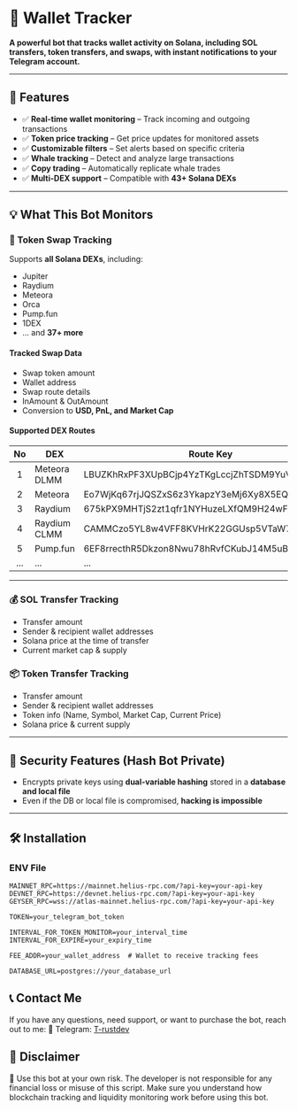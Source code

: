 # 🚀 Wallet Tracker  

**A powerful bot that tracks wallet activity on Solana, including SOL transfers, token transfers, and swaps, with instant notifications to your Telegram account.**  

---

## 📌 Features  
- ✅ **Real-time wallet monitoring** – Track incoming and outgoing transactions  
- ✅ **Token price tracking** – Get price updates for monitored assets  
- ✅ **Customizable filters** – Set alerts based on specific criteria  
- ✅ **Whale tracking** – Detect and analyze large transactions  
- ✅ **Copy trading** – Automatically replicate whale trades  
- ✅ **Multi-DEX support** – Compatible with **43+ Solana DEXs**  

---

## 💡 What This Bot Monitors  

### **🔄 Token Swap Tracking**  
Supports **all Solana DEXs**, including:  
- Jupiter  
- Raydium  
- Meteora  
- Orca  
- Pump.fun  
- 1DEX  
- ... and **37+ more**  

#### **Tracked Swap Data**  
- Swap token amount  
- Wallet address  
- Swap route details  
- InAmount & OutAmount  
- Conversion to **USD, PnL, and Market Cap**  

#### **Supported DEX Routes**  
| No | DEX | Route Key |
|:---:|---|---|
| 1 | Meteora DLMM | LBUZKhRxPF3XUpBCjp4YzTKgLccjZhTSDM9YuVaPwxo |
| 2 | Meteora | Eo7WjKq67rjJQSZxS6z3YkapzY3eMj6Xy8X5EQVn5UaB |
| 3 | Raydium | 675kPX9MHTjS2zt1qfr1NYHuzeLXfQM9H24wFSUt1Mp8 |
| 4 | Raydium CLMM | CAMMCzo5YL8w4VFF8KVHrK22GGUsp5VTaW7grrKgrWqK |
| 5 | Pump.fun | 6EF8rrecthR5Dkzon8Nwu78hRvfCKubJ14M5uBEwF6P |
| ... | ... | ... |

---

### **💰 SOL Transfer Tracking**  
- Transfer amount  
- Sender & recipient wallet addresses  
- Solana price at the time of transfer  
- Current market cap & supply  

### **📦 Token Transfer Tracking**  
- Transfer amount  
- Sender & recipient wallet addresses  
- Token info (Name, Symbol, Market Cap, Current Price)  
- Solana price & current supply  

---

## 🔐 **Security Features (Hash Bot Private)**  
- Encrypts private keys using **dual-variable hashing** stored in a **database and local file**  
- Even if the DB or local file is compromised, **hacking is impossible**  

---

## 🛠️ **Installation**  

###  **ENV File**  
```env
MAINNET_RPC=https://mainnet.helius-rpc.com/?api-key=your-api-key
DEVNET_RPC=https://devnet.helius-rpc.com/?api-key=your-api-key
GEYSER_RPC=wss://atlas-mainnet.helius-rpc.com/?api-key=your-api-key

TOKEN=your_telegram_bot_token

INTERVAL_FOR_TOKEN_MONITOR=your_interval_time
INTERVAL_FOR_EXPIRE=your_expiry_time

FEE_ADDR=your_wallet_address  # Wallet to receive tracking fees

DATABASE_URL=postgres://your_database_url
```

## 📞 Contact Me
If you have any questions, need support, or want to purchase the bot, reach out to me:
📱 Telegram: [T-rustdev](https://t.me/T_rustdev)

## 🛑 Disclaimer
🚨 Use this bot at your own risk. The developer is not responsible for any financial loss or misuse of this script. Make sure you understand how blockchain tracking and liquidity monitoring work before using this bot.